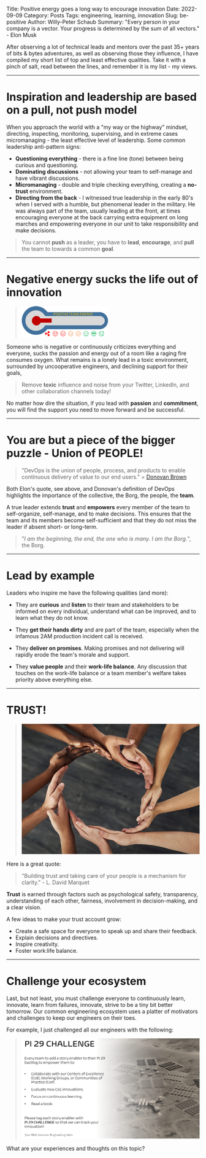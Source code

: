 Title: Positive energy goes a long way to encourage innovation
Date: 2022-09-09
Category: Posts 
Tags: engineering, learning, innovation
Slug: be-positive
Author: Willy-Peter Schaub
Summary: "Every person in your company is a vector. Your progress is determined by the sum of all vectors." - Elon Musk

After observing a lot of technical leads and mentors over the past 35+ years of bits & bytes adventures, as well as observing those they influence, I have compiled my short list of top and least effective qualities. Take it with a pinch of salt, read between the lines, and remember it is my list - my views.

---

# Inspiration and leadership are based on a pull, not push model

When you approach the world with a "my way or the highway" mindset, directing, inspecting, monitoring, supervising, and in extreme cases micromanaging - the least effective level of leadership. Some common leadership anti-pattern signs:

- **Questioning everything** - there is a fine line (tone) between being curious and questioning.
- **Dominating discussions** - not allowing your team to self-manage and have vibrant discussions.
- **Micromanaging** - double and triple checking everything, creating a **no-trust** environment.
- **Directing from the back** - I witnessed true leadership in the early 80's when I served with a humble, but phenomenal leader in the military. He was always part of the team, usually leading at the front, at times encouraging everyone at the back carrying extra equipment on long marches and empowering everyone in our unit to take responsibility and make decisions.

>
> You cannot **push** as a leader, you have to **lead**, **encourage**, and **pull** the team to towards a common **goal**.
>

---

# Negative energy sucks the life out of innovation

> ![Negative](/images/be-positive-2.png)    

Someone who is negative or continuously criticizes everything and everyone, sucks the passion and energy out of a room like a raging fire consumes oxygen. What remains is a lonely lead in a toxic environment, surrounded by uncooperative engineers, and declining support for their goals,

>
> Remove **toxic** influence and noise from your Twitter, LinkedIn, and other collaboration  channels today!
>

No matter how dire the situation, if you lead with **passion** and **commitment**, you will find the support you need to move forward and be successful.

---

# You are but a piece of the bigger puzzle - Union of PEOPLE!

>
> "DevOps is the union of people, process, and products to enable continuous delivery of value to our end users." = [Donovan Brown](https://devblogs.microsoft.com/devops/what-is-devops-donovan/)
>

Both Elon's quote, see above, and Donovan's definition of DevOps highlights the importance of the collective, the Borg, the people, the **team**.

A true leader extends **trust** and **empowers** every member of the team to self-organize, self-manage, and to make decisions. This ensures that the team and its members become self-sufficient and that they do not miss the leader if absent short- or long-term.

>
> "_I am the beginning, the end, the one who is many. I am the Borg._", the Borg.
>

---

# Lead by example

Leaders who inspire me have the following qualities (and more):

- They are **curious** and **listen** to their team and stakeholders to be informed on every individual, understand what can be improved, and to learn what they do not know.

- They **get their hands dirty** and are part of the team, especially when the infamous 2AM production incident call is received.

- They **deliver on promises**. Making promises and not delivering will rapidly erode the team's morale and support.

- They **value people** and their **work-life balance**. Any discussion that touches on the work-life balance or a team member's welfare takes priority above everything else.

---

# TRUST!

> ![Trust](/images/be-positive-3.png)  

Here is a great quote:

>
> "Building trust and taking care of your people is a mechanism for clarity." - L. David Marquet
>

**Trust** is earned through factors such as psychological safety, transparency, understanding of each other, fairness, involvement in decision-making, and a clear vision. 

A few ideas to make your trust account grow:

- Create a safe space for everyone to speak up and share their feedback. 
- Explain decisions and directives.
- Inspire creativity.
- Foster work:life balance.

---

# Challenge your ecosystem

Last, but not least, you must challenge everyone to continuously learn, innovate, learn from failures, innovate, strive to be a tiny bit better tomorrow. Our common engineering ecosystem uses a platter of motivators and challenges to keep our engineers on their toes. 

For example, I just challenged all our engineers with the following:    

> ![Challenge](/images/be-positive-1.png)

What are your experiences and thoughts on this topic?

